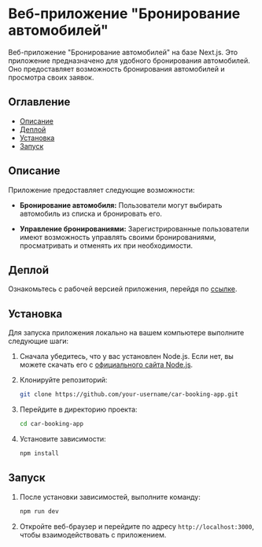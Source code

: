 # Веб-приложение "Бронирование автомобилей"

Веб-приложение "Бронирование автомобилей" на базе Next.js. Это приложение предназначено для удобного бронирования автомобилей. Оно предоставляет возможность бронирования автомобилей и просмотра своих заявок.

## Оглавление
- [Описание](#описание)
- [Деплой](#Деплой)
- [Установка](#установка)
- [Запуск](#запуск)

## Описание
Приложение предоставляет следующие возможности:

- **Бронирование автомобиля:** Пользователи могут выбирать автомобиль из списка и бронировать его.

- **Управление бронированиями:** Зарегистрированные пользователи имеют возможность управлять своими бронированиями, просматривать и отменять их при необходимости.

## Деплой
Ознакомьтесь с рабочей версией приложения, перейдя по [ссылке](https://car-booking-service.vercel.app/).

## Установка
Для запуска приложения локально на вашем компьютере выполните следующие шаги:

1. Сначала убедитесь, что у вас установлен Node.js. Если нет, вы можете скачать его с [официального сайта Node.js](https://nodejs.org/).

2. Клонируйте репозиторий:
   ```bash
   git clone https://github.com/your-username/car-booking-app.git
   ```
3. Перейдите в директорию проекта:
   ```bash
   cd car-booking-app
   ```
4. Установите зависимости:
   ```bash
   npm install
   ```

## Запуск
1. После установки зависимостей, выполните команду:
   ```bash
   npm run dev
   ```
2. Откройте веб-браузер и перейдите по адресу `http://localhost:3000`, чтобы взаимодействовать с приложением.
